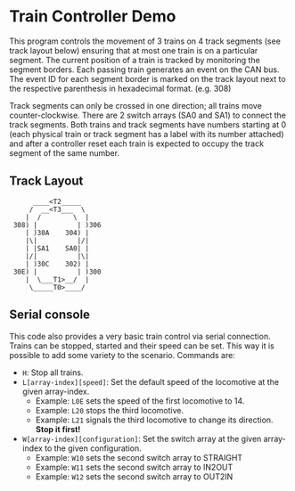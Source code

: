 # Train Controller Demo

This program controls the movement of 3 trains on 4 track segments (see track layout below)
ensuring that at most one train is on a particular segment.
The current position of a train is tracked by monitoring the segment borders.
Each passing train generates an event on the CAN bus. The event ID for each segment border
is marked on the track layout next to the respective parenthesis in hexadecimal format. (e.g. 308)

Track segments can only be crossed in one direction; all trains move counter-clockwise.
There are 2 switch arrays (SA0 and SA1) to connect the track segments.
Both trains and track segments have numbers starting at 0 (each physical train
or track segment has a label with its number attached) and after a controller reset
each train is expected to occupy the track segment of the same number.

## Track Layout

```
      ____<T2_____
     /  __<T3___  \
    |  /        \  |
 308) |          | )306
    | )30A    304) |
    |\|          |/|
    | |SA1    SA0| |
    |/|          |\|
    | )30C    302) |
 30E) |          | )300
    |  \___T1>__/  |
     \_____T0>____/
```

## Serial console

This code also provides a very basic train control via serial connection.
Trains can be stopped, started and their speed can be set.
This way it is possible to add some variety to the scenario.
Commands are:

* `H`: Stop all trains.
* `L[array-index][speed]`: Set the default speed of the locomotive at the given array-index.
  * Example: `L0E` sets the speed of the first locomotive to 14.
  * Example: `L20` stops the third locomotive.
  * Example: `L21` signals the third locomotive to change its direction. **Stop it first!**
* `W[array-index][configuration]`: Set the switch array at the given array-index to the given configuration.
  * Example: `W10` sets the second switch array to STRAIGHT
  * Example: `W11` sets the second switch array to IN2OUT
  * Example: `W12` sets the second switch array to OUT2IN